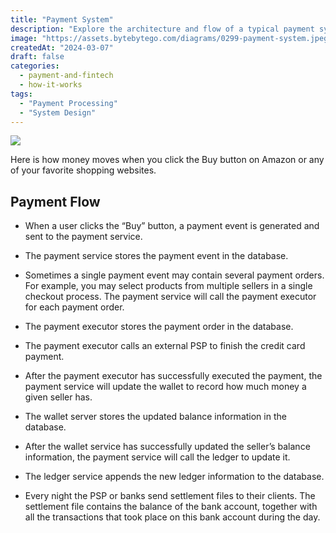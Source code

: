 ```yaml
---
title: "Payment System"
description: "Explore the architecture and flow of a typical payment system."
image: "https://assets.bytebytego.com/diagrams/0299-payment-system.jpeg"
createdAt: "2024-03-07"
draft: false
categories:
  - payment-and-fintech
  - how-it-works
tags:
  - "Payment Processing"
  - "System Design"
---
```


![](https://assets.bytebytego.com/diagrams/0299-payment-system.jpeg)

Here is how money moves when you click the Buy button on Amazon or any of your favorite shopping websites.

## Payment Flow

*   When a user clicks the “Buy” button, a payment event is generated and sent to the payment service.

*   The payment service stores the payment event in the database.

*   Sometimes a single payment event may contain several payment orders. For example, you may select products from multiple sellers in a single checkout process. The payment service will call the payment executor for each payment order.

*   The payment executor stores the payment order in the database.

*   The payment executor calls an external PSP to finish the credit card payment.

*   After the payment executor has successfully executed the payment, the payment service will update the wallet to record how much money a given seller has.

*   The wallet server stores the updated balance information in the database.

*   After the wallet service has successfully updated the seller’s balance information, the payment service will call the ledger to update it.

*   The ledger service appends the new ledger information to the database.

*   Every night the PSP or banks send settlement files to their clients. The settlement file contains the balance of the bank account, together with all the transactions that took place on this bank account during the day.
